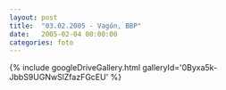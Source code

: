 ```yaml
---
layout: post
title:  "03.02.2005 - Vagón, BBP"
date:   2005-02-04 00:00:00
categories: foto
---
```


{% include googleDriveGallery.html galleryId='0Byxa5k-JbbS9UGNwSlZfazFGcEU' %}